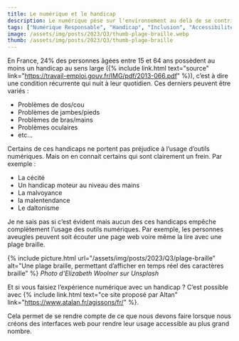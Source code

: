 ```yaml
---
title: Le numérique et le handicap
description: Le numérique pèse sur l'environnement au delà de se contribution au changement climatique
tags: ["Numérique Responsable", "Handicap", "Inclusion", "Accessibilité"]
image: /assets/img/posts/2023/Q3/thumb-plage-braille.webp
thumb: /assets/img/posts/2023/Q3/thumb-plage-braille
---
```


En France, 24% des personnes âgées entre 15 et 64 ans possèdent au moins un handicap au sens large ({% include link.html text="source" link="https://travail-emploi.gouv.fr/IMG/pdf/2013-066.pdf" %}), c’est à dire une condition récurrente qui nuit à leur quotidien. Ces derniers peuvent être variés :

- Problèmes de dos/cou
- Problèmes de jambes/pieds
- Problèmes de bras/mains
- Problèmes oculaires
- etc…

Certains de ces handicaps ne portent pas préjudice à l’usage d’outils numériques. Mais on en connait certains qui sont clairement un frein. Par exemple :

- La cécité
- Un handicap moteur au niveau des mains
- La malvoyance
- la malentendance
- Le daltonisme

Je ne sais pas si c’est évident mais aucun des ces handicaps empêche complètement l’usage des outils numériques. Par exemple, les personnes aveugles peuvent soit écouter une page web voire même la lire avec une plage braille.

{% include picture.html 
    url="/assets/img/posts/2023/Q3/plage-braille"
    alt="Une plage braille, permettant d’afficher en temps réel des caractères braille"
 %}
*Photo d'Elizabeth Woolner sur Unsplash*

Et si vous faisiez l’expérience numérique avec un handicap ? C’est possible avec {% include link.html text="ce site proposé par Altan" link="https://www.atalan.fr/agissons/fr/" %}.

Cela permet de se rendre compte de ce que nous devons faire lorsque nous créons des interfaces web pour rendre leur usage accessible au plus grand nombre.